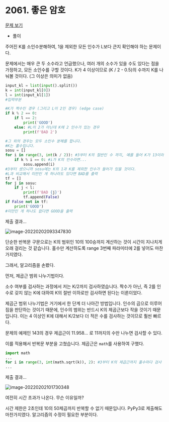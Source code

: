 # 2061. 좋은 암호

[문제 보기](https://www.acmicpc.net/problem/2061)

- 풀이

주어진 K를 소인수분해하여, 1을 제외한 모든 인수가 L보다 큰지 확인해야 하는 문제이다.

문제에서는 매우 큰 두 소수라고 언급했으나, 여러 개의 소수가 있을 수도 있다는 점을 가정하고, 모든 소인수를 구할 것이다. K가 4 이상이므로 (K / 2 - 0.5)의 수까지 K를 나눠볼 것이다. (그 이상은 의미가 없음)

```python
input_kl = list(input().split())
k = int(input_kl[0])
l = int(input_kl[1])
#입력부분

#K가 짝수인 경우 (그리고 L이 2인 경우) (edge case)
if k % 2 == 0: 
    if l == 2:
        print('GOOD')
    else: #L이 2가 아닌데 K에 2 인수가 있는 경우
        print(f'BAD 2')

#그 외의 경우는 모두 소인수 분해를 합니다.
#K는 홀수입니다.
sosu = []
for i in range(3, int(k / 2)): #3부터 K의 절반인 수 까지, 예를 들어 K가 13이라면 6까지
    if k % i == 0: #i가 K의 인수라면...
        sosu.append(i)
#3부터 셌으니까 sosu에는 K의 1과 K를 제외한 인수가 들어가 있을 것이다.
#L과 비교해서 미만인 게 하나라도 있다면 BAD를 출력
tf = []
for j in sosu:
    if j < l:
        print(f'BAD {j}')
        tf.append(False)
if False not in tf:
    print('GOOD')
#미만인 게 하나도 없다면 GOOD을 출력
```

제출 결과...

![image-20220202093347830](C:\Users\1004r\AppData\Roaming\Typora\typora-user-images\image-20220202093347830.png)

단순한 반복문 구문으로는 K의 범위인 10의 100승까지 계산하는 것이 시간이 지나치게 오래 걸리는 것 같습니다. 홀수만 계산하도록 range 3번째 파라미터에 2를 넣어도 마찬가지였다.

그래서, 알고리즘을 손봤다.

먼저, 제곱근 범위 나누기법이다.

소수 여부를 검사하는 과정에서 저는 K/2까지 검사하였습니다. 짝수가 아닌, 즉 2를 인수로 갖지 않는 K에 대하여 K의 절반 이하로만 검사하면 된다는 이론이었다.

제곱근 범위 나누기법은 거기에서 한 단계 더 나아간 방법입니다. 인수의 곱으로 이루어짐을 판단하는 것이기 때문에, 인수의 범위는 반드시 K의 제곱근보다 작을 것이기 때문입니다. 이는 4 이상인 K에 대해서 K/2보다 더 적은 수를 검사하는 것이므로 훨씬 빠르다.

문제의 예제인 143의 경우 제곱근이 11.958... 로 11까지의 수만 나누면 검사할 수 있다.

이를 적용해서 반복문 부분을 고쳤습니다. 제곱근은 `math`를 사용하여 구했다.

```python
import math
...
for i in range(3, int(math.sqrt(k)), 2): #3부터 K의 제곱근까지 홀수마다 검사
...
```

제출 결과...

![image-20220202101730348](C:\Users\1004r\AppData\Roaming\Typora\typora-user-images\image-20220202101730348.png)

여전히 시간 초과가 나온다. 무슨 이유일까?

시간 제한은 2초인데 10의 50제곱까지 반복할 수 없기 때문입니다. PyPy3로 제출해도 마찬가지였다. 알고리즘의 수정이 필요한 부분이다.